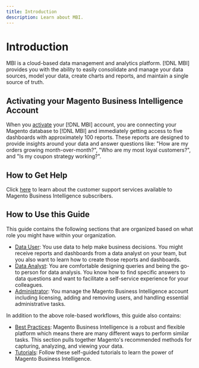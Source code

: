 ```yaml
---
title: Introduction
description: Learn about MBI.
---
```

# Introduction

MBI is a cloud-based data management and analytics platform. [!DNL MBI] provides you with the ability to easily consolidate and manage your data sources, model your data, create charts and reports, and maintain a single source of truth.

## Activating your Magento Business Intelligence Account

When you [activate](../getting-started/onpremise-activation.md) your [!DNL MBI] account, you are connecting your Magento database to [!DNL MBI] and immediately getting access to five dashboards with approximately 100 reports. These reports are designed to provide insights around your data and answer questions like: "How are my orders growing month-over-month?", "Who are my most loyal customers?", and "Is my coupon strategy working?".

## How to Get Help

Click [here](../getting-started/support.md) to learn about the customer support services available to Magento Business Intelligence subscribers.

## How to Use this Guide

This guide contains the following sections that are organized based on what role you might have within your organization.

-  [Data User](../data-user.md): You use data to help make business decisions. You might receive reports and dashboards from a data analyst on your team, but you also want to learn how to create those reports and dashboards.
-  [Data Analyst](../data-analyst.md): You are comfortable designing queries and being the go-to person for data analysis. You know how to find specific answers to data questions and want to facilitate a self-service experience for your colleagues.
-  [Administrator](../administrator.md): You manage the Magento Business Intelligence account including licensing, adding and removing users, and handling essential administrative tasks.

In addition to the above role-based workflows, this guide also contains:

-  [Best Practices](../best-practices.md): Magento Business Intelligence is a robust and flexible platform which means there are many different ways to perform similar tasks. This section pulls together Magento's recommended methods for capturing, analyzing, and viewing your data.
-  [Tutorials](../tutorials.md): Follow these self-guided tutorials to learn the power of Magento Business Intelligence.
